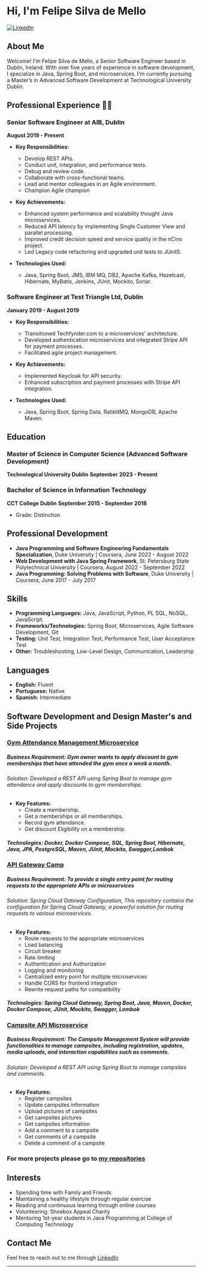 # Hi, I'm Felipe Silva de Mello

[![LinkedIn](https://img.shields.io/badge/LinkedIn-Connect-blue)](https://www.linkedin.com/in/felipemelloit/)

## About Me

Welcome! I'm Felipe Silva de Mello, a Senior Software Engineer based in Dublin, Ireland. 
With over five years of experience in software development, I specialize in Java, Spring Boot, and microservices. 
I'm currently pursuing a Master’s in Advanced Software Development at Technological University Dublin.

## Professional Experience 👨‍💻

### Senior Software Engineer at AIB, Dublin
**August 2019 - Present**

- **Key Responsibilities:**
    - Develop REST APIs.
    - Conduct unit, integration, and performance tests.
    - Debug and review code.
    - Collaborate with cross-functional teams.
    - Lead and mentor colleagues in an Agile environment.
    - Champion Agile champion

- **Key Achievements:**
    - Enhanced system performance and scalability thought Java microservices.
    - Reduced API latency by implementing Single Customer View and parallel processing.
    - Improved credit decision speed and service quality in the nCino project.
    - Led Legacy code refactoring and upgraded unit tests to JUnit5.

- **Technologies Used:**
    - Java, Spring Boot, JMS, IBM MQ, DB2, Apache Kafka, Hazelcast, Hibernate, MyBatis, Jenkins, JUnit, Mockito, Sonar.

### Software Engineer at Test Triangle Ltd, Dublin
**January 2019 - August 2019**

- **Key Responsibilities:**
    - Transitioned Techfynder.com to a microservices' architecture.
    - Developed authentication microservices and integrated Stripe API for payment processes.
    - Facilitated agile project management.

- **Key Achievements:**
    - Implemented Keycloak for API security.
    - Enhanced subscription and payment processes with Stripe API integration.

- **Technologies Used:**
    - Java, Spring Boot, Spring Data, RabbitMQ, MongoDB, Apache Maven.

## Education

### Master of Science in Computer Science (Advanced Software Development)
**Technological University Dublin**
**September 2023 - Present**

### Bachelor of Science in Information Technology
**CCT College Dublin**
**September 2015 - September 2018**
- Grade: Distinction

## Professional Development

- **Java Programming and Software Engineering Fundamentals Specialization**, Duke University | Coursera, June 2022 - August 2022
- **Web Development with Java Spring Framework**, St. Petersburg State Polytechnical University | Coursera, August 2022 - September 2022
- **Java Programming: Solving Problems with Software**, Duke University | Coursera, June 2017 - July 2017

## Skills

- **Programming Languages:** Java, JavaScript, Python, PL SQL, NoSQL, JavaScript.
- **Frameworks/Technologies:** Spring Boot, Microservices, Agile Software Development, Git
- **Testing:** Unit Test, Integration Test, Performance Test, User Acceptance Test
- **Other:** Troubleshooting, Low-Level Design, Communication, Leadership

## Languages

- **English:** Fluent
- **Portuguese:** Native
- **Spanish:** Intermediate

## Software Development and Design Master's and Side Projects

### [Gym Attendance Management Microservice](https://github.com/FelipeMello/gym-attendance-api)
##### Business Requirement: Gym owner wants to apply discount to gym memberships that have attended the gym once a week a month.
###### Solution: Developed a REST API using Spring Boot to manage gym attendance and apply discounts to gym memberships.
- **Key Features:**
    - Create a membership.
    - Get a memberships or all memberships.
    - Record gym attendance.
    - Get discount Eligibility on a membership.
##### Technologies: Docker, Docker Compose, SQL, Spring Boot, Hibernate, Java, JPA, PostgreSQL, Maven, JUnit, Mockito, Swagger,Lombok

### [API Gateway Camp](https://github.com/FelipeMello/api-gateway-camp)
##### Business Requirement: To provide a single entry point for routing requests to the appropriate APIs or microservices
###### Solution: Spring Cloud Gateway Configuration, This repository contains the configuration for Spring Cloud Gateway, a powerful solution for routing requests to various microservices.
- **Key Features:**
    - Route requests to the appropriate microservices
    - Load balancing
    - Circuit breaker
    - Rate limiting
    - Authentication and Authorization
    - Logging and monitoring
    - Centralized entry point for multiple microservices
    - Handle CORS for frontend integration
    - Rewrite request paths for compatibility
##### Technologies: Spring Cloud Gateway, Spring Boot, Java, Maven, Docker, Docker Compose, JUnit, Mockito, Swagger, Lombok

### [Campsite API Microservice](https://github.com/FelipeMello/api-camp)
##### Business Requirement: The Campsite Management System will provide functionalities to manage campsites, including registration, updates, media uploads, and interaction capabilities such as comments.
###### Solution: Developed a REST API using Spring Boot to manage campsites and comments.
- **Key Features:**
  - Register campsites
  - Update campsites information
  - Upload pictures of campsites
  - Get campsites pictures
  - Get campsites information
  - Add a comment to a campsite
  - Get comments of a campsite
  - Delete a comment of a campsite
  
### For more projects please go to [my repositories](https://github.com/FelipeMello?tab=repositories)

## Interests

- Spending time with Family and Friends
- Maintaining a healthy lifestyle through regular exercise
- Reading and continuous learning through online courses
- Volunteering: Shoebox Appeal Charity
- Mentoring 1st-year students in Java Programming at College of Computing Technology

## Contact Me

Feel free to reach out to me through [LinkedIn](https://www.linkedin.com/in/felipemelloit/)

---

